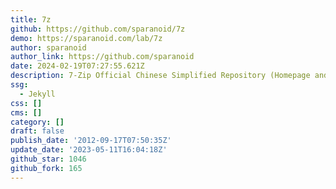 ```yaml
---
title: 7z
github: https://github.com/sparanoid/7z
demo: https://sparanoid.com/lab/7z
author: sparanoid
author_link: https://github.com/sparanoid
date: 2024-02-19T07:27:55.621Z
description: 7-Zip Official Chinese Simplified Repository (Homepage and 7z Extra package)
ssg:
  - Jekyll
css: []
cms: []
category: []
draft: false
publish_date: '2012-09-17T07:50:35Z'
update_date: '2023-05-11T16:04:18Z'
github_star: 1046
github_fork: 165
---
```

